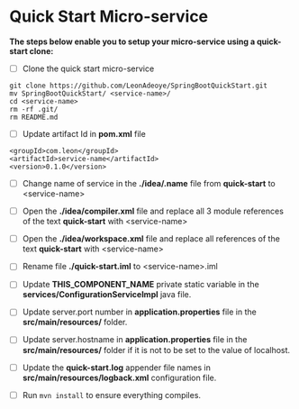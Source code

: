 # Quick Start Micro-service

**The steps below enable you to setup your micro-service using a quick-start clone:**

- [ ] Clone the quick start micro-service
```
git clone https://github.com/LeonAdeoye/SpringBootQuickStart.git
mv SpringBootQuickStart/ <service-name>/
cd <service-name>
rm -rf .git/
rm README.md
```

- [ ] Update artifact Id in **pom.xml** file
```
<groupId>com.leon</groupId>
<artifactId>service-name</artifactId>
<version>0.1.0</version>
```

- [ ] Change name of service in the **./idea/.name** file from **quick-start** to \<service-name>

- [ ] Open the **./idea/compiler.xml** file and replace all 3 module references of the text **quick-start** with \<service-name>

- [ ] Open the **./idea/workspace.xml** file and replace all references of the text **quick-start** with \<service-name>

- [ ] Rename file **./quick-start.iml** to \<service-name>.iml

- [ ] Update **THIS_COMPONENT_NAME** private static variable in the **services/ConfigurationServiceImpl** java file.

- [ ] Update server.port number in **application.properties** file in the **src/main/resources/** folder.

- [ ] Update server.hostname  in **application.properties** file in the **src/main/resources/** folder if it is not to be set to the value of localhost.

- [ ] Update the **quick-start.log** appender file names in **src/main/resources/logback.xml** configuration file.

- [ ] Run `mvn install` to ensure everything compiles.
